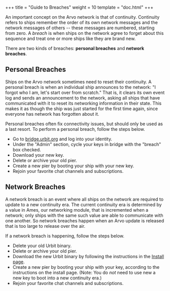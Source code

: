 +++
title = "Guide to Breaches"
weight = 10
template = "doc.html"
+++

An important concept on the Arvo network is that of continuity. Continuity refers to ships remember the order of its own network messages and the network messages of others -- these messages are numbered, starting from zero. A _breach_ is when ships on the network agree to forget about this sequence and treat one or more ships like they are brand new.

There are two kinds of breaches: **personal breaches** and **network breaches**.

## Personal Breaches

Ships on the Arvo network sometimes need to reset their continuity. A personal breach is when an individual ship announces to the network: "I forgot who I am, let's start over from scratch." That is, it clears its own event log and sends an announcement to the network, asking all ships that have communicated with it to reset its networking information in their state. This makes it as though the ship was just started for the first time again, since everyone has network has forgotten about it.

Personal breaches often fix connectivity issues, but should only be used as a last resort. To perform a personal breach, follow the steps below.

- Go to [bridge.urbit.org](https://bridge.urbit.org) and log into your identity.
- Under the "Admin" section, cycle your keys in bridge with the "breach" box checked.
- Download your new key.
- Delete or archive your old pier.
- Create a new pier by booting your ship with your new key.
- Rejoin your favorite chat channels and subscriptions.

## Network Breaches

A network breach is an event where all ships on the network are required to update to a new continuity era. The current continuity era is determined by a value in Ames, our networking module, that is incremented when a network; only ships with the same such value are able to communicate with one another. So network breaches happen when an Arvo update is released that is too large to release over the air.

If a network breach is happening, follow the steps below.

- Delete your old Urbit binary.
- Delete or archive your old pier.
- Download the new Urbit binary by following the instructions in the [Install page](https://urbit.org/using/install/).
- Create a new pier by booting your ship with your key, according to the instructions on the install page. (Note: You do _not_ need to use new a new key to boot into a new continuity era.)
- Rejoin your favorite chat channels and subscriptions.
